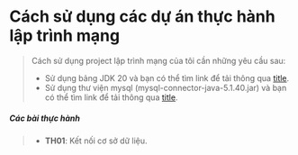# Cách sử dụng các dự án thực hành lập trình mạng

> Cách sử dụng project lập trình mạng của tôi cần những yêu cầu sau:
>   * Sử dụng bảng JDK 20 và bạn có thể tìm link để tải thông qua [title]([http://~](https://www.oracle.com/java/technologies/javase/jdk20-archive-downloads.html)).
>   * Sử dụng thư viện mysql (mysql-connector-java-5.1.40.jar) và bạn có thể tìm link để tải thông qua [title]([http://~](https://mvnrepository.com/artifact/mysql/mysql-connector-java)).

##### Các bài thực hành
>   * **TH01**: Kết nối cơ sở dữ liệu.

